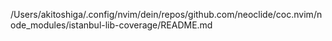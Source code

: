 /Users/akitoshiga/.config/nvim/dein/repos/github.com/neoclide/coc.nvim/node_modules/istanbul-lib-coverage/README.md